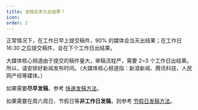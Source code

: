 ```yaml
---
title: 发稿后多久出结果？
icon: 
order: 2
---
```


正常情况下，在工作日早上提交稿件，90% 的媒体会当天出结果；在工作日 16:30 之后提交稿件，会在下个工作日出结果。

大媒体核心频道由于提交的稿件量大，审稿流程严，需要 2~3 个工作日出结果。所以，请安排好新闻发布时间。（大媒体核心频道指：新浪新闻、腾讯科技、人民网产经等媒体。）

如果需要**尽早发稿**，参考 [快速发稿方法](../posting/fast-release.html)。

如果需要在周六周日、节假日等**非工作日发稿**，则参考 [节假日发稿方法](../posting/weekend-release.html)。
